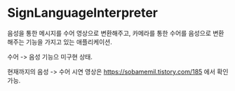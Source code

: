 # SignLanguageInterpreter

음성을 통한 메시지를 수어 영상으로 변환해주고, 카메라를 통한 수어를 음성으로 변환해주는 기능을 가지고 있는 애플리케이션.

수어 -> 음성 기능으 미구현 상태.

현재까지의 음성 -> 수어 시연 영상은 https://sobamemil.tistory.com/185 에서 확인 가능.

